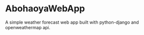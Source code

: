 # AbohaoyaWebApp
A simple weather forecast web app built with python-django and openweathermap api.
